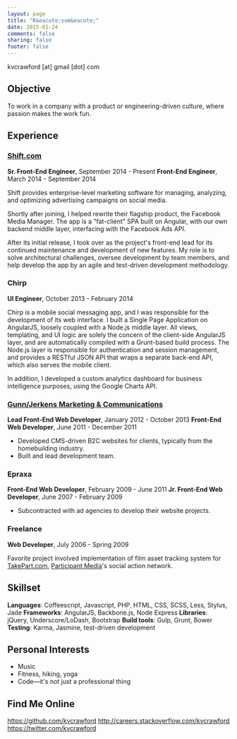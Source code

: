 ```yaml
---
layout: page
title: "R&eacute;sum&eacute;"
date: 2015-01-24
comments: false
sharing: false
footer: false
---
```


kvcrawford [at] gmail [dot] com

## Objective
To work in a company with a product or engineering-driven culture, where passion makes the work fun.

## Experience

### [Shift.com](http://shift.com)
__Sr. Front-End Engineer__, September 2014 - Present
__Front-End Engineer__, March 2014 - September 2014

Shift provides enterprise-level marketing software for managing, analyzing, and optimizing advertising campaigns on social media.

Shortly after joining, I helped rewrite their flagship product, the Facebook Media Manager. The app is a "fat-client" SPA built on Angular, with our own backend middle layer, interfacing with the Facebook Ads API.

After its initial release, I took over as the project's front-end lead for its continued maintenance and development of new features. My role is to solve architectural challenges, oversee development by team members, and help develop the app by an agile and test-driven development methodology.

### Chirp
__UI Engineer__, October 2013 - February 2014

Chirp is a mobile social messaging app, and I was responsible for the development of its web interface. I built a Single Page Application on AngularJS, loosely coupled with a Node.js middle layer. All views, templating, and UI logic are solely the concern of the client-side AngularJS layer, and are automatically compiled with a Grunt-based build process. The Node.js layer is responsible for authentication and session management, and provides a RESTful JSON API that wraps a separate back-end API, which also serves the mobile client.

In addition, I developed a custom analytics dashboard for business intelligence purposes, using the Google Charts API.

### [Gunn/Jerkens Marketing &amp; Communications](http://gunnjerkens.com/)
__Lead Front-End Web Developer__, January 2012 - October 2013
__Front-End Web Developer__, June 2011 - December 2011

* Developed CMS-driven B2C websites for clients, typically from the homebuilding industry.
* Built and lead development team.

### Epraxa
__Front-End Web Developer__, February 2009 - June 2011
__Jr. Front-End Web Developer__, June 2007 - February 2009

* Subcontracted with ad agencies to develop their website projects.

### Freelance
__Web Developer__, July 2006 - Spring 2009

Favorite project involved implementation of film asset tracking system for [TakePart.com](http://www.takepart.com/), [Participant Media](http://www.participantmedia.com/)'s social action network.

## Skillset
__Languages__: Coffeescript, Javascript, PHP, HTML, CSS, SCSS, Less, Stylus, Jade
__Frameworks__: AngularJS, Backbone.js, Node Express
__Libraries__: jQuery, Underscore/LoDash, Bootstrap
__Build tools__: Gulp, Grunt, Bower
__Testing__: Karma, Jasmine, test-driven development

## Personal Interests
* Music
* Fitness, hiking, yoga
* Code—it's not just a professional thing

## Find Me Online
https://github.com/kvcrawford
http://careers.stackoverflow.com/kvcrawford
https://twitter.com/kvcrawford

